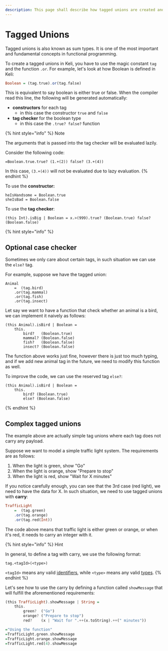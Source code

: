 ```yaml
---
description: This page shall describe how tagged unions are created and used in Keli.
---
```


# Tagged Unions

Tagged unions is also known as sum types. It is one of the most important and fundamental concepts in functional programming.

To create a tagged unions in Keli, you have to use the magic constant `tag` and the function `.or`. For example, let's look at how Boolean is defined in Keli:

```haskell
Boolean = (tag.true).or(tag.false)
```

This is equivalent to say boolean is either true or false. When the compiler read this line, the following will be generated automatically:

* **constructors** for each tag
  * in this case the constructor `true` and `false`
* **tag checker** for the boolean type
  * in this case the `.true? false?` function

{% hint style="info" %}
Note

The arguments that is passed into the tag checker will be evaluated lazily.

Consider the following code:

```text
=Boolean.true.true? (1.+(2)) false? (3.+(4))
```

In this case, `(3.+(4))` will not be evaluated due to lazy evaluation.
{% endhint %}

To use the **constructor:**

```text
heIsHandsome = Boolean.true
sheIsBad = Boolean.false
```

To use the **tag checker**:

```text
(this Int).isBig | Boolean = x.>(999).true? (Boolean.true) false? (Boolean.false)
```

{% hint style="info" %}
## Optional case checker

Sometimes we only care about certain tags, in such situation we can use the `else?` tag.

For example, suppose we have the tagged union:

```text
Animal 
    =  (tag.bird)
    .or(tag.mammal)
    .or(tag.fish)
    .or(tag.insect)
```

Let say we want to have a function that check whether an animal is a bird, we can implement it naively as follows:

```text
(this Animal).isBird | Boolean =
    this.
        bird?   (Boolean.true)
        mammal? (Boolean.false)
        fish?   (Boolean.false)
        insect? (Boolean.false)
```

The function above works just fine, however there is just too much typing, and if we add new animal tag in the future, we need to modify this function as well.

To improve the code, we can use the reserved tag `else?`:

```text
(this Animal).isBird | Boolean = 
    this.
        bird? (Boolean.true) 
        else? (Boolean.false)
```
{% endhint %}

## Complex tagged unions

The example above are actually simple tag unions where each tag does not carry any payload.

Suppose we want to model a simple traffic light system. The requirements are as follows:

1. When the light is green, show "Go"
2. When the light is orange, show "Prepare to stop"
3. When the light is red, show "Wait for X minutes"

If you notice carefully enough, you can see that the 3rd case \(red light\), we need to have the data for X. In such situation, we need to use tagged unions with **carry**:

```haskell
TrafficLight 
    =  (tag.green)
    .or(tag.orange)
    .or(tag.red(Int)) 
```

The code above means that traffic light is either green or orange, or when it's red, it needs to carry an integer with it.

{% hint style="info" %}
Hint

In general, to define a tag with carry, we use the following format:

```text
tag.<tagId>(<type>)
```

`<tagId>` means any valid [identifiers](../syntax.md#identifiers), while `<type>` means any valid [types](types.md).
{% endhint %}

Let's see how to use the carry by defining a function called `showMessage` that will fulfill the aforementioned requirements:

```haskell
(this TrafficLight).showMessage | String = 
    this.
        green?  ("Go")
        orange? ("Prepare to stop")
        red?    (x | "Wait for ".++(x.toString).++(" minutes"))

="Using the function"
=TrafficLight.green.showMessage
=TrafficLight.orange.showMessage
=TrafficLight.red(4).showMessage
```

